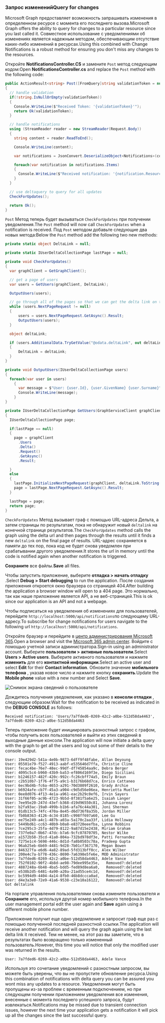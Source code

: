 <!-- markdownlint-disable MD002 MD041 -->

### <a name="query-for-changes"></a><span data-ttu-id="e03f0-101">Запрос изменений</span><span class="sxs-lookup"><span data-stu-id="e03f0-101">Query for changes</span></span>

<span data-ttu-id="e03f0-102">Microsoft Graph предоставляет возможность запрашивать изменения в определенном ресурсе с момента его последнего вызова.</span><span class="sxs-lookup"><span data-stu-id="e03f0-102">Microsoft Graph offers the ability to query for changes to a particular resource since you last called it.</span></span> <span data-ttu-id="e03f0-103">Совместное использование с уведомлениями об изменениях является надежным методом, обеспечивающим отсутствие каких-либо изменений в ресурсах.</span><span class="sxs-lookup"><span data-stu-id="e03f0-103">Using this combined with Change Notifications is a robust method for ensuring you don't miss any changes to the resources.</span></span>

<span data-ttu-id="e03f0-104">Откройте **NotificationsController.CS** и замените `Post` метод следующим кодом:</span><span class="sxs-lookup"><span data-stu-id="e03f0-104">Open **NotificationsController.cs** and replace the `Post` method with the following code:</span></span>

```csharp
public ActionResult<string> Post([FromQuery]string validationToken = null)
{
  // handle validation
  if(!string.IsNullOrEmpty(validationToken))
  {
    Console.WriteLine($"Received Token: '{validationToken}'");
    return Ok(validationToken);
  }

  // handle notifications
  using (StreamReader reader = new StreamReader(Request.Body))
  {
    string content = reader.ReadToEnd();

    Console.WriteLine(content);

    var notifications = JsonConvert.DeserializeObject<Notifications>(content);

    foreach(var notification in notifications.Items)
    {
      Console.WriteLine($"Received notification: '{notification.Resource}', {notification.ResourceData?.Id}");
    }
  }

  // use deltaquery to query for all updates
  CheckForUpdates();

  return Ok();
}
```

<span data-ttu-id="e03f0-105">`Post` Метод теперь будет вызываться `CheckForUpdates` при получении уведомления.</span><span class="sxs-lookup"><span data-stu-id="e03f0-105">The `Post` method will now call `CheckForUpdates` when a notification is received.</span></span> <span data-ttu-id="e03f0-106">Под `Post` методом добавьте следующие два новых метода:</span><span class="sxs-lookup"><span data-stu-id="e03f0-106">Below the `Post` method add the following two new methods:</span></span>

```csharp
private static object DeltaLink = null;

private static IUserDeltaCollectionPage lastPage = null;

private void CheckForUpdates()
{
  var graphClient = GetGraphClient();

  // get a page of users
  var users = GetUsers(graphClient, DeltaLink);

  OutputUsers(users);

  // go through all of the pages so that we can get the delta link on the last page.
  while (users.NextPageRequest != null)
  {
      users = users.NextPageRequest.GetAsync().Result;
      OutputUsers(users);
  }

  object deltaLink;

  if (users.AdditionalData.TryGetValue("@odata.deltaLink", out deltaLink))
  {
      DeltaLink = deltaLink;
  }
}

private void OutputUsers(IUserDeltaCollectionPage users)
{
  foreach(var user in users)
    {
      var message = $"User: {user.Id}, {user.GivenName} {user.Surname}";
      Console.WriteLine(message);
    }
}

private IUserDeltaCollectionPage GetUsers(GraphServiceClient graphClient, object deltaLink)
{
  IUserDeltaCollectionPage page;

  if(lastPage == null)
  {
    page = graphClient
      .Users
      .Delta()
      .Request()
      .GetAsync()
      .Result;

  }
  else
  {
    lastPage.InitializeNextPageRequest(graphClient, deltaLink.ToString());
    page = lastPage.NextPageRequest.GetAsync().Result;
  }

  lastPage = page;
  return page;
}
```

<span data-ttu-id="e03f0-107">`CheckForUpdates` Метод вызывает граф с помощью URL-адреса Дельта, а затем страницы по результатам, пока не обнаружит новый `deltalink` на конечной странице результатов.</span><span class="sxs-lookup"><span data-stu-id="e03f0-107">The `CheckForUpdates` method calls the graph using the delta url and then pages through the results until it finds a new `deltalink` on the final page of results.</span></span> <span data-ttu-id="e03f0-108">URL-адрес сохраняется в памяти до тех пор, пока код не будет снова уведомлен при срабатывании другого уведомления.</span><span class="sxs-lookup"><span data-stu-id="e03f0-108">It stores the url in memory until the code is notified again when another notification is triggered.</span></span>

<span data-ttu-id="e03f0-109">**Сохраните** все файлы.</span><span class="sxs-lookup"><span data-stu-id="e03f0-109">**Save** all files.</span></span>

<span data-ttu-id="e03f0-110">Чтобы запустить приложение, выберите **отладка > начать отладку** .</span><span class="sxs-lookup"><span data-stu-id="e03f0-110">Select **Debug > Start debugging** to run the application.</span></span> <span data-ttu-id="e03f0-111">После создания приложения откроется окно браузера со страницей 404.</span><span class="sxs-lookup"><span data-stu-id="e03f0-111">After building the application a browser window will open to a 404 page.</span></span> <span data-ttu-id="e03f0-112">Это нормально, так как наше приложение является API, а не веб-страницей.</span><span class="sxs-lookup"><span data-stu-id="e03f0-112">This is ok since our application is an API and not a webpage.</span></span>

<span data-ttu-id="e03f0-113">Чтобы подписаться на уведомления об изменениях для пользователей, перейдите `http://localhost:5000/api/notifications`по следующему URL-адресу.</span><span class="sxs-lookup"><span data-stu-id="e03f0-113">To subscribe for change notifications for users navigate to the following url `http://localhost:5000/api/notifications`.</span></span>

<span data-ttu-id="e03f0-114">Откройте браузер и перейдите в [центр администрирования Microsoft 365](https://admin.microsoft.com/AdminPortal).</span><span class="sxs-lookup"><span data-stu-id="e03f0-114">Open a browser and visit the [Microsoft 365 admin center](https://admin.microsoft.com/AdminPortal).</span></span> <span data-ttu-id="e03f0-115">Войдите с помощью учетной записи администратора.</span><span class="sxs-lookup"><span data-stu-id="e03f0-115">Sign-in using an administrator account.</span></span> <span data-ttu-id="e03f0-116">Выберите **пользователи > активные пользователи**.</span><span class="sxs-lookup"><span data-stu-id="e03f0-116">Select **Users > Active users**.</span></span> <span data-ttu-id="e03f0-117">Выберите активного пользователя и нажмите **изменить** для его **контактной информации**.</span><span class="sxs-lookup"><span data-stu-id="e03f0-117">Select an active user and select **Edit** for their **Contact information**.</span></span> <span data-ttu-id="e03f0-118">Обновите значение **мобильного телефона** , указав новое число и нажмите кнопку **сохранить**.</span><span class="sxs-lookup"><span data-stu-id="e03f0-118">Update the **Mobile phone** value with a new number and Select **Save**.</span></span>

![Снимок экрана сведений о пользователе](./images/10.png)

<span data-ttu-id="e03f0-120">Дождитесь получения уведомления, как указано в **консоли отладки** , следующим образом:</span><span class="sxs-lookup"><span data-stu-id="e03f0-120">Wait for the notification to be received as indicated in the **DEBUG CONSOLE** as follows:</span></span>

```shell
Received notification: 'Users/7a7fded6-0269-42c2-a0be-512d58da4463', 7a7fded6-0269-42c2-a0be-512d58da4463
```

<span data-ttu-id="e03f0-121">Теперь приложение будет инициировать разностный запрос с графом, чтобы получить всех пользователей и выйти из этих сведений в выходные данные консоли.</span><span class="sxs-lookup"><span data-stu-id="e03f0-121">The application will now initiate a delta query with the graph to get all the users and log out some of their details to the console output.</span></span>

```shell
User: 19e429d2-541a-4e0b-9873-6dff9f48fabe, Allan Deyoung
User: 05501e79-f527-4913-aabf-e535646d7ffa, Christie Cline
User: fecac4be-76e7-48ec-99df-df745854aa9c, Debra Berger
User: 4095c5c4-b960-43b9-ba53-ef806d169f3e, Diego Siciliani
User: b1246157-482f-420c-992c-fc26cbff74a5, Emily Braun
User: c2b510b7-1f76-4f75-a9c1-b3176b68d7ca, Enrico Cattaneo
User: 6ec9bd4b-fc6a-4653-a291-70d3809f2610, Grady Archie
User: b6924afe-cb7f-45a3-a904-c9d5d56e06ea, Henrietta Mueller
User: 0ee8d076-4f13-4e1a-a961-eac2b29c0ef6, Irvin Sayers
User: 31f66f05-ac9b-4723-9b5d-8f381f5a6e25, Isaiah Langer
User: 7ee95e20-247d-43ef-b368-d19d96550c81, Johanna Lorenz
User: b2fa93ac-19a0-499b-b1b6-afa76c44a301, Joni Sherman
User: 01db13c5-74fc-470a-8e45-d6d736f8a35b, Jordan Miller
User: fb0b8363-4126-4c34-8185-c998ff697a60, Lee Gu
User: ee75e249-a4c1-487b-a03a-5a170c2aa33f, Lidia Holloway
User: 5449bd61-cc63-40b9-b0a8-e83720eeefba, Lynne Robbins
User: 7ce295c3-25fa-4d79-8122-9a87d15e2438, Miriam Graham
User: 737fe0a7-0b67-47dc-b7a6-9cfc07870705, Nestor Wilke
User: a1572b58-35cd-41a0-804a-732bd978df3e, Patti Fernandez
User: 7275e1c4-5698-446c-8d1d-fa8b0503c78a, Pradeep Gupta
User: 96ab25eb-6b69-4481-9d28-7b01cf367170, Megan Bowen
User: 846327fa-e6d6-4a82-89ad-5fd313bff0cc, Alex Wilber
User: 200e4c7a-b778-436c-8690-7a6398e5fe6e, MOD Administrator
User: 7a7fded6-0269-42c2-a0be-512d58da4463, Adele Vance
User: 752f0102-90f2-4b8d-ae98-79dee995e35e,   Removed?:deleted
User: 4887248a-6b48-4ba5-bdd5-fed89d8ea6a0,   Removed?:deleted
User: e538b2d5-6481-4a90-a20a-21ad55ce4c1d,   Removed?:deleted
User: bc5994d9-4404-4a14-8fb0-46b8dccca0ad,   Removed?:deleted
User: d4e3a3e0-72e9-41a6-9538-c23e10a16122,   Removed?:deleted
Got deltalink
```

<span data-ttu-id="e03f0-122">На портале управления пользователями снова измените пользователя и **Сохраните** его, используя другой номер мобильного телефона.</span><span class="sxs-lookup"><span data-stu-id="e03f0-122">In the user management portal edit the user again and **Save** again using a different mobile phone number.</span></span>

<span data-ttu-id="e03f0-123">Приложение получит еще одно уведомление и запросит граф еще раз с помощью полученной последней разностной ссылки.</span><span class="sxs-lookup"><span data-stu-id="e03f0-123">The application will receive another notification and will query the graph again using the last delta link it received.</span></span> <span data-ttu-id="e03f0-124">Тем не менее, на этот раз вы заметите, что в результатах было возвращено только измененный пользователь.</span><span class="sxs-lookup"><span data-stu-id="e03f0-124">However, this time you will notice that only the modified user was returned in the results.</span></span>

```shell
User: 7a7fded6-0269-42c2-a0be-512d58da4463, Adele Vance
```

<span data-ttu-id="e03f0-125">Используя это сочетание уведомлений с разностным запросом, вы можете быть уверены, что вы не пропустите обновление ресурса.</span><span class="sxs-lookup"><span data-stu-id="e03f0-125">Using this combination of notifications with delta query you can be assured you wont miss any updates to a resource.</span></span> <span data-ttu-id="e03f0-126">Уведомления могут быть пропущены из-за проблем с временным подключением, но при следующем получении приложением уведомления все изменения, внесенные с момента последнего успешного запроса, будут извлекаться.</span><span class="sxs-lookup"><span data-stu-id="e03f0-126">Notifications may be missed due to transient connection issues, however the next time your application gets a notification it will pick up all the changes since the last successful query.</span></span>
